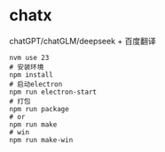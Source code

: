 # chatx

chatGPT/chatGLM/deepseek + 百度翻译

```shell
nvm use 23
# 安装环境
npm install
# 启动electron
npm run electron-start
# 打包
npm run package
# or
npm run make
# win
npm run make-win
```